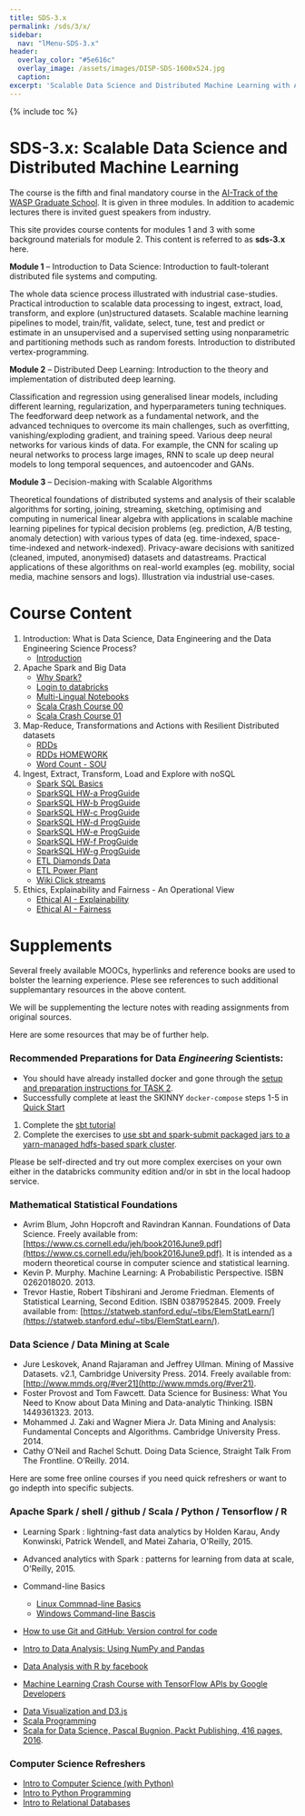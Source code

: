 ```yaml
---
title: SDS-3.x
permalink: /sds/3/x/
sidebar:
  nav: "lMenu-SDS-3.x"
header:
  overlay_color: "#5e616c"
  overlay_image: /assets/images/DISP-SDS-1600x524.jpg
  caption: 
excerpt: 'Scalable Data Science and Distributed Machine Learning with Apache Spark 3.x and 2.x.<br /><br /><br />{::nomarkdown}<iframe style="display: inline-block;" src="https://ghbtns.com/github-btn.html?user=lamastex&repo=scalable-data-science&type=star&count=true&size=large" frameborder="0" scrolling="0" width="160px" height="30px"></iframe> <iframe style="display: inline-block;" src="https://ghbtns.com/github-btn.html?user=lamastex&repo=scalable-data-science&type=fork&count=true&size=large" frameborder="0" scrolling="0" width="158px" height="30px"></iframe>{:/nomarkdown}'
---
```


{% include toc %}

# SDS-3.x: Scalable Data Science and Distributed Machine Learning

The course is the fifth and final mandatory course in the [AI-Track of the WASP Graduate School](https://wasp-sweden.org/graduate-school/ai-graduate-school-courses/). 
It is given in three modules. In addition to academic lectures there is invited guest speakers from industry.

This site provides course contents for modules 1 and 3 with some background materials for module 2. This content is referred to as **sds-3.x** here.

**Module 1** – Introduction to Data Science: Introduction to fault-tolerant distributed file systems and computing.

The whole data science process illustrated with industrial case-studies. Practical introduction to scalable data processing to ingest, extract, load, transform, and explore (un)structured datasets. Scalable machine learning pipelines to model, train/fit, validate, select, tune, test and predict or estimate in an unsupervised and a supervised setting using nonparametric and partitioning methods such as random forests. Introduction to distributed vertex-programming.

**Module 2** – Distributed Deep Learning: Introduction to the theory and implementation of distributed deep learning.

Classification and regression using generalised linear models, including different learning, regularization, and hyperparameters tuning techniques. The feedforward deep network as a fundamental network, and the advanced techniques to overcome its main challenges, such as overfitting, vanishing/exploding gradient, and training speed. Various deep neural networks for various kinds of data. For example, the CNN for scaling up neural networks to process large images, RNN to scale up deep neural models to long temporal sequences, and autoencoder and GANs. 

**Module 3** – Decision-making with Scalable Algorithms

Theoretical foundations of distributed systems and analysis of their scalable algorithms for sorting, joining, streaming, sketching, optimising and computing in numerical linear algebra with applications in scalable machine learning pipelines for typical decision problems (eg. prediction, A/B testing, anomaly detection) with various types of data (eg. time-indexed, space-time-indexed and network-indexed). Privacy-aware decisions with sanitized (cleaned, imputed, anonymised) datasets and datastreams. Practical applications of these algorithms on real-world examples (eg. mobility, social media, machine sensors and logs). Illustration via industrial use-cases. 

 

# Course Content 

<!--
Uploading Course Content into Databricks Community Edition

*  [2019 dbc ARCHIVES](https://github.com/lamastex/scalable-data-science/tree/master/dbcArchives/2019)
*  [Extra Resources](https://github.com/lamastex/scalable-data-science/blob/master/dbcArchives/2017/parts/xtraResources.dbc)
-->


1. Introduction:  What is Data Science, Data Engineering and the Data Engineering Science Process?
	*  [Introduction](db/000_ScaDaMaLe/)
2. Apache Spark and Big Data
	*  [Why Spark?](db/001_whySpark/)
	*  [Login to databricks](db/002_00_loginToDatabricks/)
	*  [Multi-Lingual Notebooks](db/002_01_multiLingualNotebooks/)
	*  [Scala Crash Course 00](db/003_00_scalaCrashCourse/)
	*  [Scala Crash Course 01](db/003_01_scalaCrashCourse/)
3. Map-Reduce, Transformations and Actions with Resilient Distributed datasets
	*  [RDDs](db/004_RDDsTransformationsActions/)
	*  [RDDs HOMEWORK](db/005_RDDsTransformationsActionsHOMEWORK/)
	*  [Word Count - SOU](db/006_WordCount/)
4. Ingest, Extract, Transform, Load and Explore with noSQL
	*  [Spark SQL Basics](db/007_SparkSQLIntroBasics/)
	*  [SparkSQL HW-a ProgGuide](db/007a_SparkSQLProgGuide_HW/)
	*  [SparkSQL HW-b ProgGuide](db/007b_SparkSQLProgGuide_HW/)
	*  [SparkSQL HW-c ProgGuide](db/007c_SparkSQLProgGuide_HW/)
	*  [SparkSQL HW-d ProgGuide](db/007d_SparkSQLProgGuide_HW/)
	*  [SparkSQL HW-e ProgGuide](db/007e_SparkSQLProgGuide_HW/)
	*  [SparkSQL HW-f ProgGuide](db/007f_SparkSQLProgGuide_HW/)
	*  [SparkSQL HW-g ProgGuide](db/007g_PivotInSQL/)
	*  [ETL Diamonds Data](db/008_DiamondsPipeline_01ETLEDA/)
	*  [ETL Power Plant](db/009_PowerPlantPipeline_01ETLEDA/)
	*  [Wiki Click streams](db/010_wikipediaClickStream_01ETLEDA/)
13. Ethics, Explainability and Fairness - An Operational View
	* [Ethical AI - Explainability](colab/Ethical_AI_Explainability_Self_Study_Exercise/)
	* [Ethical AI - Fairness](colab/Ethical_AI_Fairness_Self_Study_Exercise/)

<!---
	*  [Spark SQL Windows and Activity Detection by Random Forest](db/021_recognizeActivityByRandomForest/)

5. Distributed Vertex Programming, ETL and Graph Querying with GraphX and GraphFrames
	*  [Graph Frames Intro](db/022_GraphFramesUserGuide/)
	*  [Ontime Flight Performance](db/023_OnTimeFlightPerformance/)
6. Spark Streaming with Discrete Resilient Distributed Datasets
	*  [Spark Streaming Intro](db/024_SparkStreamingIntro/)
	*  [Extended Twitter Utils](db/025_a_extendedTwitterUtils2run/)
	*  [Tweet Transmission Trees](db/025_b_TTTDFfunctions/)
	*  [Tweet Collector](db/026_TweetCollector/)
	*  [Tweet Track, Follow](db/027_TweetCollectorTrackAndFollow/)
	*  [Tweet Hashtag Counter](db/028_TweetHashtagCount/)
7. ETL of GDELT Dataset and XML-structured Dataset
	*  [GDELT dataset](db/030_Spark-gdelt-1.1-examples/)
	*  [Old Bailey Online - ETL of XML](db/033_OBO_LoadExtract/)
8. ETL, Exploration and Export of Structured, Semi-Structured and Unstructured Data and Models
	* [Latent Dirichlet Allocation of Cornell Movie Dialogs](db/035_LDA_CornellMovieDialogs/)
	* [MLeap Model Export Demo](db/080_MLeapModelExportDemo/)
	* [Market Basket Analysis via FP Growth](db/081_MarketBasketAnalysisByFPGrowth/)
9. Spark Structured Streaming
	*  [Animal Names Streaming Files](db/037a_AnimalNamesStructStreamingFiles/)
	*  [Normal Mixture Streaming Files](db/037b_Mix2NormalsStructStreamingFiles/)
	*  [Structured Streaming Prog Guide](db/038_StructuredStreamingProgGuide/)
	*  [Graph Mixture Streaming Files](db/037c_Mix2RandomGraphStructStreamingFiles/)
	*  [Structured Streaming of JSONs](db/039_StructuredStreamingFromJSONFileStream/)
10. Sketching for Anomaly Detection in Streams
	*  [T-Digest Normal Mixture Streaming Files](db/040a_TDigestInputStream/)
	*  [Sketching with T-Digest](db/041_SketchingWithTDigest/)
	*  [Streaming with T-Digest](db/042_streamingWithTDigest/)

2. Introduction to Simulation and Machine Learning
	*  [Simulation Intro](db/011_02_IntroToSimulation/)
	*  [Machine Learning Intro](db/011_03_IntroToML/)
3. Unsupervised Learning - Clustering 
	*  [K-Means 1MSongs Intro](db/012_UnsupervisedClustering_1MSongsKMeans_Intro/)
	*  [1MSongs - 1 ETL](db/013_UnsupervisedClustering_1MSongsKMeans_Stage1ETL/)
	*  [1MSongs - 2 Explore](db/014_UnsupervisedClustering_1MSongsKMeans_Stage2Explore/)
	*  [1MSongs - 3 Model](db/015_UnsupervisedClustering_1MSongsKMeans_Stage3Model/)
4. Supervised Learning - Decision Trees
	*  [Decision Trees for Digits](db/016_SupervisedClustering_DecisionTrees_HandWrittenDigitRecognition/)
5. Linear Algebra for Distributed Machine Learning
	*  [Linear Algebra Intro](db/017_LAlgIntro/)
	*  [Linear Regression Intro](db/018_LinRegIntro/)
	*  [DLA - Distributed Linear Algebra](db/019_DistLAlgForLinRegIntro/)
	*  [DLA - Data Types Prog Guide](db/019x_000_dataTypesProgGuide/)
	*  [DLA - Local Vector](db/019x_001_LocalVector/)
	*  [DLA - Labeled Point](db/019x_002_LabeledPoint/)
	*  [DLA - Local Matrix](db/019x_003_LocalMatrix/)
	*  [DLA - Distributed Matrix](db/019x_004_DistributedMatrix/)
	*  [DLA - Row Matrix](db/019x_005_RowMatrix/)
	*  [DLA - Indexed Row Matrix](db/019x_006_IndexedRowMatrix/)
	*  [DLA - Coordinate Matrix](db/019x_007_CoordinateMatrix/)
	*  [DLA - Block Matrix](db/019x_008_BlockMatrix/)
6. Supervised Learning - Regression and Random Forests
	*  [Power Plant - Model Tune Evaluate](db/020_PowerPlantPipeline_02ModelTuneEvaluate/)
	*  [Tweet Language Classifier](db/029_TweetLanguageClassifier/)
	*  [Power Plant - Model Tune Evaluate Deploy](db/030_PowerPlantPipeline_03ModelTuneEvaluateDeploy/) 
	*  [Activity Detection - Random Forest](db/021_recognizeActivityByRandomForest/)
7. Unsupervised Learning - Latent Dirichlet Allocation
	*  [20 Newsgroups - Latent Dirichlet Allocation](db/034_LDA_20NewsGroupsSmall/)
	*  [Cornell Movie Dialogs - Latent Dirichlet Allocation](db/035_LDA_CornellMovieDialogs/)
8. Collaborative Filtering for Recommendation Systems
	*  [Movie Recommendation - Alternating Least Squares](db/036_ALS_MovieRecommender/)
9. Scalabe Geospatial Analytics
	*  [Geospatial Analytics in Magellan](db/031_GeospatialAnalyticsInMagellan/)
	*  [Open Street Map Ingestion in Magellan](db/031a_MagellanOSMIngestion/)
	*  [NY Taxi trips in Magellan](db/032_NYtaxisInMagellan/)
	*  [Querying Beijin Taxi Trajectories in Magellan](db/032a_MSR_BeijingTaxiTrajectories_MagellanQueries/)
	*  [Map-matching and Visualizing Uber Trajectories](db/032b_UberMapMatchingAndVisualization/)
11. Neural networks and Deep Learning
	*  [Intro to Deep Learning](db/049_DeepLearningIntro/)
	*  [Outline for DL](db/050_DLbyABr_01-Intro/)
	*  [Neural Networks](db/051_DLbyABr_02-Neural-Networks/)
	*  [Deep feed Forward NNs with Keras](db/052_DLbyABr_02a-Keras-DFFN/)
	*  [Hello Tensorflow](db/053_DLbyABr_03-HelloTensorFlow/)
	*  [Batch Tensorflow with Matrices](db/054_DLbyABr_03a-BatchTensorFlowWithMatrices/)
	*  [Convolutional Neural Nets](db/055_DLbyABr_04-ConvolutionalNetworks/)
	*  [MNIST: Multi-Layer-Perceptron](db/056_DLbyABr_04a-Hands-On-MNIST-MLP/)
	*  [MNIST: Convolutional Neural net](db/057_DLbyABr_04b-Hands-On-MNIST-CNN/)
	*  [CIFAR-10: CNNs](db/058_DLbyABr_04c-CIFAR-10/)
	*  [Recurrent Neural Nets and LSTMs](db/059_DLbyABr_05-RecurrentNetworks/)
	*  [LSTM solution](db/060_DLByABr_05a-LSTM-Solution/)
	*  [LSTM spoke Zarathustra](db/061_DLByABr_05b-LSTM-Language/)
	*  [Generative Networks](db/062_DLbyABr_06-GenerativeNetworks/)
	*  [Reinforcement Learning](db/063_DLbyABr_07-ReinforcementLearning/)
	*  [DL Operations](db/064_DLbyABr_08-Operations/)
12. Privacy and GDPR-compliant Machine Learning
	*  [Intro to Privacy-preserving Machine Learning](db/01_privacyPreservingDataScience/)
	*  [Privacy and Pseudonomyzation](db/02_privacyPreservingDataScience_pseudonomyzation/)
	*  [Differential Privacy](db/03_privacyPreservingDataScience_Differential_Privacy/)


**Possible Topics to Choose From:**

#### NOTE: Most links below will NOT work until we calibrate the content interactively. But you can get the contents from dbc ARCHIVES above.


23. Advise from Industry
	*  [2017 Advise from Data Industry](adviseFromIndustry/AndrewMorgan/)
24. Project Ideas
	*  [Potential Projects](db/998_01_PotentialProjectIdeas/)
25. Student Projects
	*  [Student Project 01 on Network Anomaly Detection](db/999_01_StudentProject_NetworkAnomalyDetection/)
	*  [Student Project 02 on Twitter UK Election](db/999_02_StudentProject_Twitter_UKElection2017/)
	*  [Student Project 03 on Article Topics in Retweet Networks](db/999_03_StudentProject_ArticleTopicInRTNetwork/)
	*  [Student Project 03 on Article Topics in Retweet Networks - scalable web scraper](db/999_03_StudentProject_ArticleTopicInRTNetwork_webScraping/)
	*  [Student Project 04 on Power Forecasting - Part 0](db/999_04_StudentProject_PowerForecasting_0_Introduction/)
	*  [Student Project 04 on Power Forecasting - Part 1](db/999_04_StudentProject_PowerForecasting_1_LoadDataFromJSON/)
	*  [Student Project 04 on Power Forecasting - Part 2](db/999_04_StudentProject_PowerForecasting_2_CreateTrainingData/)
	*  [Student Project 04 on Power Forecasting - Part 3](db/999_04_StudentProject_PowerForecasting_3_TrainAndValidate/)
	*  [Student Project 05 on Hail Scala for Population Genomics ETL](db/999_05_StudentProject_HailScalaGenomicsETLTutorial/)

-->

<!--
Optional materials 11. Spark Performance Tuning
	*  [Tuning Utilities](db/00_dbcTuningUtilities2run/)
	*  [Tuning Transformations and Actions](db/01_TransformationsActions/)
	*  [Tuning Utilities in Action](db/02_tuningUtilitiesInAction/)
	*  [Tuning for Caching](db/03_caching/)
	*  [Tuning for Partitioning](db/04_partitioning/)

10. Natural Language Processing
	*  [Intro to NLP](db/00_Intro2NLP)
	*  [Getting Started with SparkNLP](db/01_GettingStarted_SparkNLP/)
	*  [Annotations with Pretrained Pipelines](db/02_annotation_1_PreTrainedPipelines/)
	*  [Named Entity Recognitions with Pretrained Models](db/02_annotation_2_NerDL_WordEmbeddingsPreTrainedModels/)
	*  [Tain Lemmatizer Model in Italian](db/03_training_1_TrainLemmatizerModelInItalian/)
	*  [Training French POS Tagger](db/03_training_2_TrainPOSTagger_French_UniversalDependency/)
	*  [Evaluate French POS Model](db/04_EvaluateFrenchPOSModelBySparkMultiClassMetrics/)
-->

# Supplements

Several freely available MOOCs, hyperlinks and reference books are used to bolster the learning experience. Plese see references to such additional supplemantary resources in the above content.

We will be supplementing the lecture notes with reading assignments from original sources.  

Here are some resources that may be of further help.

### Recommended Preparations for Data *Engineering* Scientists: 

- You should have already installed docker and gone through the [setup and preparation instructions for TASK 2](https://lamastex.github.io/scalable-data-science/sds/basics/instructions/prep/).
- Successfully complete at least the SKINNY `docker-compose` steps 1-5 in [Quick Start](https://lamastex.github.io/scalable-data-science/sds/basics/infrastructure/onpremise/dockerCompose/readmes/startingNotes/)

1. Complete the [sbt tutorial](https://lamastex.github.io/scalable-data-science/sds/basics/infrastructure/onpremise/dockerCompose/readmes/sbt_tutorial/)
1. Complete the exercises to [use sbt and spark-submit packaged jars to a yarn-managed hdfs-based spark cluster](https://github.com/lamastex/scalable-data-science/tree/master/_sds/basics/infrastructure/onpremise/dockerCompose/programs).

Please be self-directed and try out more complex exercises on your own either in the databricks community edition and/or in sbt in the local hadoop service.

### Mathematical Statistical Foundations
- Avrim Blum, John Hopcroft and Ravindran Kannan.  Foundations of Data Science. Freely available from: [https://www.cs.cornell.edu/jeh/book2016June9.pdf](https://www.cs.cornell.edu/jeh/book2016June9.pdf). It is  intended as a modern theoretical course in computer science and statistical learning.
- Kevin P. Murphy.  Machine Learning:  A Probabilistic Perspective.  ISBN 0262018020.  2013.
- Trevor  Hastie,  Robert  Tibshirani  and  Jerome  Friedman.   Elements  of  Statistical  Learning, Second Edition.  ISBN 0387952845.  2009.  Freely available from: [https://statweb.stanford.edu/~tibs/ElemStatLearn/](https://statweb.stanford.edu/~tibs/ElemStatLearn/).

### Data Science / Data Mining at Scale

- Jure Leskovek,  Anand Rajaraman and Jeffrey Ullman.  Mining of Massive Datasets.  v2.1, Cambridge University Press.  2014.  Freely available from: [http://www.mmds.org/#ver21](http://www.mmds.org/#ver21).
- Foster Provost and Tom Fawcett.  Data Science for Business:  What You Need to Know about Data Mining and Data-analytic Thinking.  ISBN 1449361323.  2013.
- Mohammed J. Zaki and Wagner Miera Jr.  Data Mining and Analysis: Fundamental Concepts and Algorithms.  Cambridge University Press.  2014.
- Cathy  O’Neil  and  Rachel  Schutt.   Doing  Data  Science,  Straight  Talk  From  The  Frontline. O’Reilly.  2014.

Here are some free online courses if you need quick refreshers or want to go indepth into specific subjects.


### Apache Spark / shell / github / Scala / Python / Tensorflow / R

- Learning Spark : lightning-fast data analytics by Holden Karau, Andy Konwinski, Patrick Wendell, and Matei Zaharia, O'Reilly, 2015.
- Advanced analytics with Spark : patterns for learning from data at scale, O'Reilly, 2015.
- Command-line Basics
	* [Linux Commnad-line Basics](https://www.udacity.com/course/linux-command-line-basics--ud595)
	* [Windows Command-line Bascis](https://www.lynda.com/-tutorials/Windows-command-line-basics/497312/513424-4.html)

- [How to use Git and GitHub: Version control for code](https://www.udacity.com/course/how-to-use-git-and-github--ud775)
- [Intro to Data Analysis: Using NumPy and Pandas](https://www.udacity.com/course/intro-to-data-analysis--ud170)
- [Data Analysis with R by facebook](https://www.udacity.com/course/data-analysis-with-r--ud651)
* [Machine Learning Crash Course with TensorFlow APIs by Google Developers](https://developers.google.com/machine-learning/crash-course/)
- [Data Visualization and D3.js](https://www.udacity.com/course/data-visualization-and-d3js--ud507)
- [Scala Programming](http://www.scala-lang.org/documentation/)
- [Scala for Data Science, Pascal Bugnion, Packt Publishing, 416 pages, 2016](http://shop.oreilly.com/product/9781785281372.do). 

### Computer Science Refreshers

* [Intro to Computer Science (with Python)](https://www.udacity.com/course/intro-to-computer-science--cs101)
* [Intro to Python Programming](https://www.udacity.com/course/programming-foundations-with-python--ud036)
* [Intro to Relational Databases](https://www.udacity.com/course/intro-to-relational-databases--ud197)
